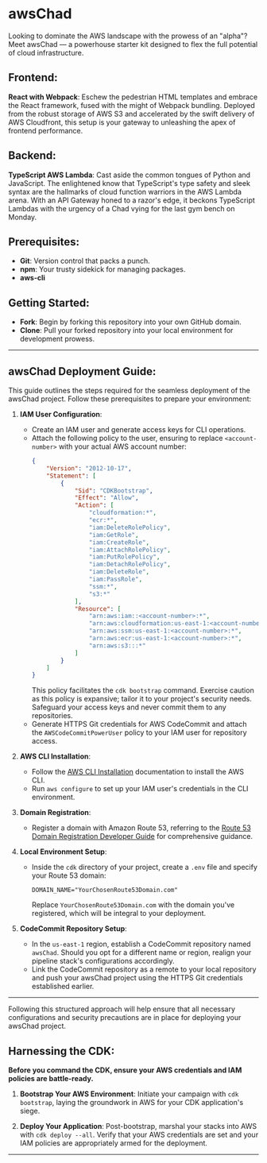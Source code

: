 # **awsChad**

Looking to dominate the AWS landscape with the prowess of an "alpha"? Meet awsChad — a powerhouse starter kit designed to flex the full potential of cloud infrastructure.

## **Frontend**:

**React with Webpack**: Eschew the pedestrian HTML templates and embrace the React framework, fused with the might of Webpack bundling. Deployed from the robust storage of AWS S3 and accelerated by the swift delivery of AWS Cloudfront, this setup is your gateway to unleashing the apex of frontend performance.

## **Backend**:

**TypeScript AWS Lambda**: Cast aside the common tongues of Python and JavaScript. The enlightened know that TypeScript's type safety and sleek syntax are the hallmarks of cloud function warriors in the AWS Lambda arena. With an API Gateway honed to a razor's edge, it beckons TypeScript Lambdas with the urgency of a Chad vying for the last gym bench on Monday.

## Prerequisites:
- **Git**: Version control that packs a punch.
- **npm**: Your trusty sidekick for managing packages.
- **aws-cli**

## Getting Started:
- **Fork**: Begin by forking this repository into your own GitHub domain.
- **Clone**: Pull your forked repository into your local environment for development prowess.

---

## awsChad Deployment Guide:

This guide outlines the steps required for the seamless deployment of the awsChad project. Follow these prerequisites to prepare your environment:

1. **IAM User Configuration**:
   - Create an IAM user and generate access keys for CLI operations.
   - Attach the following policy to the user, ensuring to replace `<account-number>` with your actual AWS account number:
     ```json
     {
         "Version": "2012-10-17",
         "Statement": [
             {
                 "Sid": "CDKBootstrap",
                 "Effect": "Allow",
                 "Action": [
                     "cloudformation:*",
                     "ecr:*",
                     "iam:DeleteRolePolicy",
                     "iam:GetRole",
                     "iam:CreateRole",
                     "iam:AttachRolePolicy",
                     "iam:PutRolePolicy",
                     "iam:DetachRolePolicy",
                     "iam:DeleteRole",
                     "iam:PassRole",
                     "ssm:*",
                     "s3:*"
                 ],
                 "Resource": [
                     "arn:aws:iam::<account-number>:*",
                     "arn:aws:cloudformation:us-east-1:<account-number>:*",
                     "arn:aws:ssm:us-east-1:<account-number>:*",
                     "arn:aws:ecr:us-east-1:<account-number>:*",
                     "arn:aws:s3:::*"
                 ]
             }
         ]
     }
     ```
     This policy facilitates the `cdk bootstrap` command. Exercise caution as this policy is expansive; tailor it to your project's security needs. Safeguard your access keys and never commit them to any repositories.
   - Generate HTTPS Git credentials for AWS CodeCommit and attach the `AWSCodeCommitPowerUser` policy to your IAM user for repository access.

2. **AWS CLI Installation**:
   - Follow the [AWS CLI Installation](https://docs.aws.amazon.com/cli/latest/userguide/cli-chap-welcome.html) documentation to install the AWS CLI.
   - Run `aws configure` to set up your IAM user's credentials in the CLI environment.

3. **Domain Registration**:
   - Register a domain with Amazon Route 53, referring to the [Route 53 Domain Registration Developer Guide](https://docs.aws.amazon.com/Route53/latest/DeveloperGuide/registrar.html) for comprehensive guidance.

4. **Local Environment Setup**:
   - Inside the `cdk` directory of your project, create a `.env` file and specify your Route 53 domain:
     ```
     DOMAIN_NAME="YourChosenRoute53Domain.com"
     ```
     Replace `YourChosenRoute53Domain.com` with the domain you've registered, which will be integral to your deployment.

5. **CodeCommit Repository Setup**:
   - In the `us-east-1` region, establish a CodeCommit repository named `awsChad`. Should you opt for a different name or region, realign your pipeline stack's configurations accordingly.
   - Link the CodeCommit repository as a remote to your local repository and push your awsChad project using the HTTPS Git credentials established earlier.
--- 

Following this structured approach will help ensure that all necessary configurations and security precautions are in place for deploying your awsChad project.

## Harnessing the CDK:

**Before you command the CDK, ensure your AWS credentials and IAM policies are battle-ready.**

1. **Bootstrap Your AWS Environment**:
   Initiate your campaign with `cdk bootstrap`, laying the groundwork in AWS for your CDK application's siege.

2. **Deploy Your Application**:
   Post-bootstrap, marshal your stacks into AWS with `cdk deploy --all`. Verify that your AWS credentials are set and your IAM policies are appropriately armed for the deployment.

---
